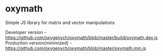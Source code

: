 oxymath
=======

Simple JS library for matrix and vector manipulations

Developer version - https://github.com/oxygenych/oxymath/blob/master/build/oxymath.dev.js
Production version(minimized) - https://github.com/oxygenych/oxymath/blob/master/oxymath.min.js
